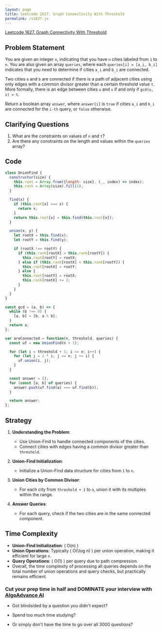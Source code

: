 ```yaml
---
layout: page
title: leetcode 1627. Graph Connectivity With Threshold
permalink: /s1627-js
---
```

[Leetcode 1627. Graph Connectivity With Threshold](https://algoadvance.github.io/algoadvance/l1627)
## Problem Statement
You are given an integer `n`, indicating that you have `n` cities labeled from `1` to `n`. You are also given an array `queries`, where each `queries[i] = [a_i, b_i]` indicates that you need to determine if cities `a_i` and `b_i` are connected.

Two cities `a` and `b` are connected if there is a path of adjacent cities using only edges with a common divisor greater than a certain threshold value `t`. More formally, there is an edge between cities `u` and `v` if and only if `gcd(u, v) > t`.

Return a boolean array `answer`, where `answer[i]` is `true` if cities `a_i` and `b_i` are connected for the `i-th` query, or `false` otherwise.

## Clarifying Questions
1. What are the constraints on values of `n` and `t`?
2. Are there any constraints on the length and values within the `queries` array?

## Code

```javascript
class UnionFind {
  constructor(size) {
    this.root = Array.from({length: size}, (_, index) => index);
    this.rank = Array(size).fill(1);
  }

  find(x) {
    if (this.root[x] === x) {
      return x;
    }
    return this.root[x] = this.find(this.root[x]);
  }

  union(x, y) {
    let rootX = this.find(x);
    let rootY = this.find(y);

    if (rootX !== rootY) {
      if (this.rank[rootX] > this.rank[rootY]) {
        this.root[rootY] = rootX;
      } else if (this.rank[rootX] < this.rank[rootY]) {
        this.root[rootX] = rootY;
      } else {
        this.root[rootY] = rootX;
        this.rank[rootX] += 1;
      }
    }
  }
}

const gcd = (a, b) => {
  while (b !== 0) {
    [a, b] = [b, a % b];
  }
  return a;
};

var areConnected = function(n, threshold, queries) {
  const uf = new UnionFind(n + 1);

  for (let i = threshold + 1; i <= n; i++) {
    for (let j = 2 * i; j <= n; j += i) {
      uf.union(i, j);
    }
  }

  const answer = [];
  for (const [a, b] of queries) {
    answer.push(uf.find(a) === uf.find(b));
  }

  return answer;
};
```

## Strategy
1. **Understanding the Problem**:
   - Use Union-Find to handle connected components of the cities.
   - Connect cities with edges having a common divisor greater than `threshold`.

2. **Union-Find Initialization**:
   - Initialize a Union-Find data structure for cities from `1` to `n`.

3. **Union Cities by Common Divisor**:
   - For each city from `threshold + 1` to `n`, union it with its multiples within the range.

4. **Answer Queries**:
   - For each query, check if the two cities are in the same connected component.

## Time Complexity
- **Union-Find Initialization**: \( O(n) \)
- **Union Operations**: Typically \( O(\log n) \) per union operation, making it efficient for large `n`.
- **Query Operations**: \( O(1) \) per query due to path compression.
- Overall, the time complexity of processing all queries depends on the total number of union operations and query checks, but practically remains efficient.


### Cut your prep time in half and DOMINATE your interview with [AlgoAdvance AI](https://algoAdvance.com)

- Got blindsided by a question you didn't expect?

- Spend too much time studying?

- Or simply don't have the time to go over all 3000 questions?


